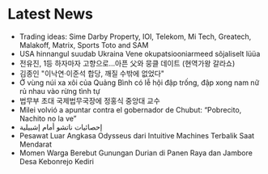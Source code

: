 # Latest News
-  Trading ideas: Sime Darby Property, IOI, Telekom, Mi Tech, Greatech, Malakoff, Matrix, Sports Toto and SAM
-  USA hinnangul suudab Ukraina Vene okupatsiooniarmeed sõjaliselt lüüa
-  전유진, 1등 하자마자 고향으로…아픈 父와 뭉클 데이트 (현역가왕 갈라쇼)
-  김종인 "이낙연·이준석 합당, 깨질 수밖에 없었다"
-  Ở vùng núi xa xôi của Quảng Bình có lễ hội đập trống, đập xong nam nữ rủ nhau vào rừng tình tự
-  법무부 초대 국제법무국장에 정홍식 중앙대 교수
-  Milei volvió a apuntar contra el gobernador de Chubut: “Pobrecito, Nachito no la ve”
-  إحصائيات ناتشو أمام إشبيلية
-  Pesawat Luar Angkasa Odysseus dari Intuitive Machines Terbalik Saat Mendarat
-  Momen Warga Berebut Gunungan Durian di Panen Raya dan Jambore Desa Kebonrejo Kediri
